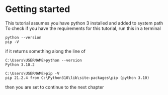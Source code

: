 # Getting started

This tutorial assumes you have python 3 installed and added to system path
To check if you have the requirements for this tutorial, run this in a terminal
```
python --version
pip -V
```
if it returns something along the line of
```
C:\Users\USERNAME>python --version
Python 3.10.2

C:\Users\USERNAME>pip -V
pip 21.2.4 from C:\Python310\lib\site-packages\pip (python 3.10)
```
then you are set to continue to the next chapter